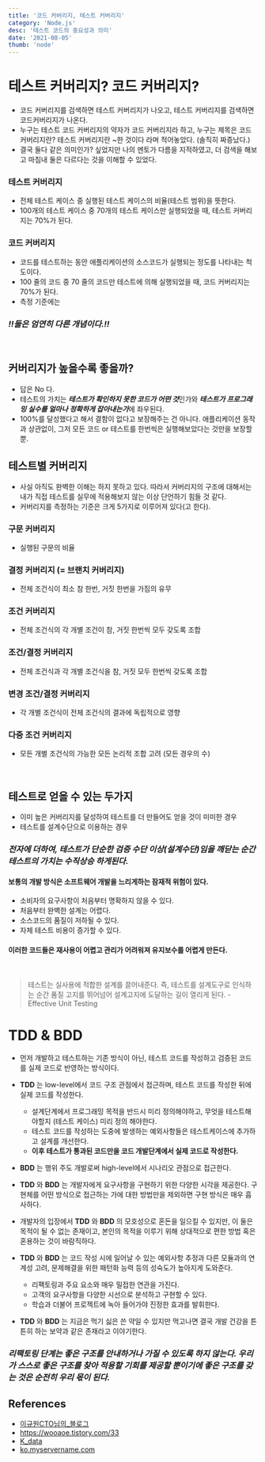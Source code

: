 ```yaml
---
title: '코드 커버리지, 테스트 커버리지'
category: 'Node.js'
desc: '테스트 코드의 중요성과 의미'
date: '2021-08-05'
thumb: 'node'
---
```


# 테스트 커버리지? 코드 커버리지?
- 코드 커버리지를 검색하면 테스트 커버리지가 나오고, 테스트 커버리지를 검색하면 코드커버리지가 나온다.
- 누구는 테스트 코드 커버리지의 약자가 코드 커버리지라 하고, 누구는 제목은 코드커버리지란? 테스트 커버리지란 ~한 것이다 라며 적어놓았다. (솔직히 짜증났다.)
- 결국 둘다 같은 의미인가? 싶었지만 나의 멘토가 다름을 지적하였고, 더 검색을 해보고 마침내 둘은 다르다는 것을 이해할 수 있었다.

### 테스트 커버리지
- 전체 테스트 케이스 중 실행된 테스트 케이스의 비율(테스트 범위)을 뜻한다.
- 100개의 테스트 케이스 중 70개의 테스트 케이스만 실행되었을 때, 테스트 커버리지는 70%가 된다.
### 코드 커버리지
- 코드를 테스트하는 동안 애플리케이션의 소스코드가 실행되는 정도를 나타내는 척도이다.
- 100 줄의 코드 중 70 줄의 코드만 테스트에 의해 실행되었을 때, 코드 커버리지는 70%가 된다.
- 측정 기준에는 
### *!!둘은 엄연히 다른 개념이다.!!*

  &nbsp;  
## 커버리지가 높을수록 좋을까?
- 답은 No 다.
- 테스트의 가치는 ***테스트가 확인하지 못한 코드가 어떤 것***인가와 ***테스트가 프로그래밍 실수를 얼마나 정확하게 잡아내는가***에 좌우된다.
- 100%를 달성했다고 해서 결함이 없다고 보장해주는 건 아니다. 애플리케이션 동작과 상관없이, 그저 모든 코드 or 테스트를 한번씩은 실행해보았다는 것만을 보장할 뿐.

## 테스트별 커버리지
- 사실 아직도 완벽한 이해는 하지 못하고 있다. 따라서 커버리지의 구조에 대해서는 내가 직접 테스트를 실무에 적용해보지 않는 이상 단언하기 힘들 것 같다.
- 커버리지를 측정하는 기준은 크게 5가지로 이루어져 있다(고 한다).

### 구문 커버리지
- 실행된 구문의 비율
### 결정 커버리지 (= 브랜치 커버리지)
- 전체 조건식이 최소 참 한번, 거짓 한번을 가짐의 유무
### 조건 커버리지
- 전체 조건식의 각 개별 조건이 참, 거짓 한번씩 모두 갖도록 조합
### 조건/결정 커버리지
- 전체 조건식과 각 개별 조건식을 참, 거짓 모두 한번씩 갖도록 조합
### 변경 조건/결정 커버리지
- 각 개별 조건식이 전체 조건식의 결과에 독립적으로 영향
### 다중 조건 커버리지
- 모든 개별 조건식의 가능한 모든 논리적 조합 고려 (모든 경우의 수)

  &nbsp;

## 테스트로 얻을 수 있는 두가지
- 이미 높은 커버리지를 달성하여 테스트를 더 만들어도 얻을 것이 미미한 경우
- 테스트를 설계수단으로 이용하는 경우

### ***전자에 더하여, 테스트가 단순한 검증 수단 이상(설계수단)임을 깨닫는 순간 테스트의 가치는 수직상승 하게된다.***

#### **보통의 개발 방식은 소프트웨어 개발을 느리게하는 잠재적 위험이 있다.**
  - 소비자의 요구사항이 처음부터 명확하지 않을 수 있다.
  - 처음부터 완벽한 설계는 어렵다.
  - 소스코드의 품질이 저하될 수 있다.
  - 자체 테스트 비용이 증가할 수 있다.

#### **이러한 코드들은 재사용이 어렵고 관리가 어려워져 유지보수를 어렵게 만든다.**

  &nbsp;
> 테스트는 실사용에 적합한 설계를 끌어내준다. 즉, 테스트를 설계도구로 인식하는 순간 품질 고지를 뛰어넘어 설계고지에 도달하는 길이 열리게 된다. - Effective Unit Testing


# TDD & BDD
- 먼저 개발하고 테스트하는 기존 방식이 아닌, 테스트 코드를 작성하고 검증된 코드를 실제 코드로 반영하는 방식이다.
- **TDD** 는 low-level에서 코드 구조 관점에서 접근하며, 테스트 코드를 작성한 뒤에 실제 코드를 작성한다.
  - 설계단계에서 프로그래밍 목적을 반드시 미리 정의해야하고, 무엇을 테스트해야할지 (테스트 케이스) 미리 정의 해야한다.
  - 테스트 코드를 작성하는 도중에 발생하는 예외사항들은 테스트케이스에 추가하고 설계를 개선한다.
  - **이후 테스트가 통과된 코드만을 코드 개발단계에서 실제 코드로 작성한다.**

- **BDD** 는 행위 주도 개발로써 high-level에서 시나리오 관점으로 접근한다.

- **TDD** 와 **BDD** 는 개발자에게 요구사항을 구현하기 위한 다양한 시각을 제공한다. 구현체를 어떤 방식으로 접근하는 가에 대한 방법만을 제외하면 구현 방식은 매우 흡사하다.
- 개발자의 입장에서 **TDD** 와 **BDD** 의 모호성으로 혼돈을 일으킬 수 있지만, 이 둘은 목적이 될 수 없는 존재이고, 본인의 목적을 이루기 위해 상대적으로 편한 방법 혹은 혼용하는 것이 바람직하다.
- **TDD** 와 **BDD** 는 코드 작성 시에 일어날 수 있는 예외사항 추정과 다른 모듈과의 연계성 고려, 문제해결을 위한 패턴화 능력 등의 성숙도가 높아지게 도와준다.
  - 리팩토링과 주요 요소와 매우 밀접한 연관을 가진다.
  - 고객의 요구사항을 다양한 시선으로 분석하고 구현할 수 있다.
  - 학습과 더불어 프로젝트에 녹아 들어가야 진정한 효과를 발휘한다.
- **TDD** 와 **BDD** 는 지금은 먹기 싫은 쓴 약일 수 있지만 먹고나면 결국 개발 건강을 튼튼히 하는 보약과 같은 존재라고 이야기한다.
### ***리팩토링 단계는 좋은 구조를 안내하거나 가질 수 있도록 하지 않는다. 우리가 스스로 좋은 구조를 찾아 적용할 기회를 제공할 뿐이기에 좋은 구조를 갖는 것은 순전히 우리 몫이 된다.***

## References
- [이규원CTO님의_블로그]
- <https://wooaoe.tistory.com/33>
- [K_data]
- [ko.myservername.com]

[이규원CTO님의_블로그]: https://gyuwon.github.io/blog/2019/03/03/tdd-is-not-a-design-methodology.html?fbclid=IwAR0mQn64MyvSHErsztAvIi1EKEXi9bZYn-OsCPsSC5U7J0GiUQBXC2tqi9o


[K_data]: https://kdata.or.kr/info/info_04_view.html?field=&keyword=&type=techreport&page=48&dbnum=172089&mode=detail&type=techreport

[ko.myservername.com]: https://ko.myservername.com/code-coverage-tutorial#Code_Coverage_Vs_Test_Coverage